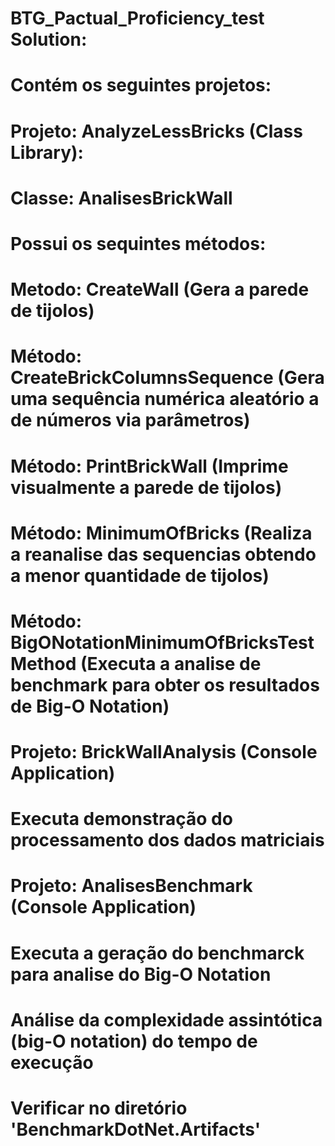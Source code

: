 # BTG_Pactual_Proficiency_test Solution:

# Contém os seguintes projetos:

# Projeto: AnalyzeLessBricks (Class Library):

# Classe: AnalisesBrickWall
# Possui os sequintes métodos:
# Metodo: CreateWall (Gera a parede de tijolos)
# Método: CreateBrickColumnsSequence (Gera uma sequência numérica aleatório a de números via parâmetros)
# Método: PrintBrickWall (Imprime visualmente a parede de tijolos)
# Método: MinimumOfBricks (Realiza a reanalise das sequencias obtendo a menor quantidade de tijolos)
# Método: BigONotationMinimumOfBricksTestMethod (Executa a analise de benchmark para obter os resultados de Big-O Notation)

# Projeto: BrickWallAnalysis (Console Application)
# Executa demonstração do processamento dos dados matriciais

# Projeto: AnalisesBenchmark (Console Application)
# Executa a geração do benchmarck para analise do Big-O Notation

# Análise da complexidade assintótica (big-O notation) do tempo de execução
# Verificar no diretório 'BenchmarkDotNet.Artifacts'



